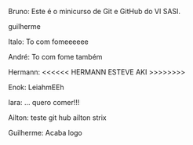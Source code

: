 Bruno:
Este é o minicurso de Git e GitHub do VI SASI.

guilherme


Italo:
To com fomeeeeee

André: 
To com fome também

Hermann:
<<<<<< HERMANN ESTEVE AKI >>>>>>>>

Enok:
LeiahmEEh

Iara:
...
quero comer!!!

Ailton:
teste git hub ailton strix

Guilherme:
Acaba logo